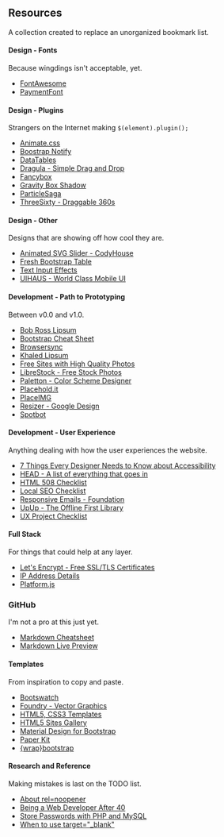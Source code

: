 ## Resources
A collection created to replace an unorganized bookmark list.

#### Design - Fonts
Because wingdings isn't acceptable, yet.

- [FontAwesome](http://fontawesome.io)
- [PaymentFont](http://paymentfont.io)


#### Design - Plugins
Strangers on the Internet making `$(element).plugin();`

- [Animate.css](http://daneden.github.io/animate.css/)
- [Boostrap Notify](http://bootstrap-notify.remabledesigns.com)
- [DataTables](http://www.datatables.net)
- [Dragula - Simple Drag and Drop](http://bevacqua.github.io/dragula/)
- [Fancybox](http://fancyapps.com/fancybox/)
- [Gravity Box Shadow](https://github.com/Gigacore/gBoxShadow)
- [ParticleSaga](https://github.com/blakecarroll/particle-saga)
- [ThreeSixty - Draggable 360s](http://nick-jonas.github.io/threesixtyjs/)


#### Design - Other
Designs that are showing off how cool they are.

- [Animated SVG Slider - CodyHouse](https://codyhouse.co/gem/animated-svg-image-slider/)
- [Fresh Bootstrap Table](http://ct-freebies-test.herokuapp.com/fresh-bootstrap-table)
- [Text Input Effects](http://tympanus.net/Development/TextInputEffects/index.html)
- [UIHAUS - World Class Mobile UI](http://beta.uihaus.com)


#### Development - Path to Prototyping
Between v0.0 and v1.0.

- [Bob Ross Lipsum](http://www.bobrosslipsum.com)
- [Bootstrap Cheat Sheet](http://hackerthemes.com/bootstrap-cheatsheet)
- [Browsersync](https://www.browsersync.io)
- [Khaled Lipsum](http://khaledipsum.com)
- [Free Sites with High Quality Photos](https://css-tricks.com/sites-with-high-quality-photos-you-can-use-for-free/)
- [LibreStock - Free Stock Photos](http://librestock.com)
- [Paletton - Color Scheme Designer](http://paletton.com/)
- [Placehold.it](http://placehold.it)
- [PlaceIMG](https://placeimg.com)
- [Resizer - Google Design](http://design.google.com/resizer/)
- [Spotbot](https://spotbot.qa)


#### Development - User Experience
Anything dealing with how the user experiences the website.

- [7 Things Every Designer Needs to Know about Accessibility](https://medium.com/salesforce-ux/7-things-every-designer-needs-to-know-about-accessibility-64f105f0881b#.ir40g54ye)
- [HEAD - A list of everything that goes in <head>](https://github.com/joshbuchea/HEAD)
- [HTML 508 Checklist](http://www.hhs.gov/web/section-508/making-files-accessible/checklist/html/index.html)
- [Local SEO Checklist](http://localseochecklist.org)
- [Responsive Emails - Foundation](http://foundation.zurb.com/emails.html)
- [UpUp - The Offline First Library](https://www.talater.com/upup/)
- [UX Project Checklist](https://uxchecklist.github.io/)


#### Full Stack
For things that could help at any layer.

- [Let's Encrypt - Free SSL/TLS Certificates](https://letsencrypt.org)
- [IP Address Details](http://ipinfo.io)
- [Platform.js](https://github.com/bestiejs/platform.js/)


### GitHub
I'm not a pro at this just yet.

- [Markdown Cheatsheet](https://github.com/adam-p/markdown-here/wiki/Markdown-Cheatsheet)
- [Markdown Live Preview](http://markdownlivepreview.com)


#### Templates
From inspiration to copy and paste.

- [Bootswatch](http://bootswatch.com)
- [Foundry - Vector Graphics](http://thoughtbot.github.io/foundry/)
- [HTML5, CSS3 Templates](http://templated.co)
- [HTML5 Sites Gallery](https://html5sit.es)
- [Material Design for Bootstrap](http://mdbootstrap.com/components-presentation/)
- [Paper Kit](http://ct-freebies-test.herokuapp.com/paper-kit)
- [{wrap}bootstrap](https://wrapbootstrap.com)


#### Research and Reference
Making mistakes is last on the TODO list.

- [About rel=noopener](https://mathiasbynens.github.io/rel-noopener/)
- [Being a Web Developer After 40](https://medium.freecodecamp.com/being-a-developer-after-40-3c5dd112210c#.hu4uujx2y)
- [Store Passwords with PHP and MySQL](https://alias.io/2010/01/store-passwords-safely-with-php-and-mysql/)
- [When to use target="_blank"](https://css-tricks.com/use-target_blank/)
